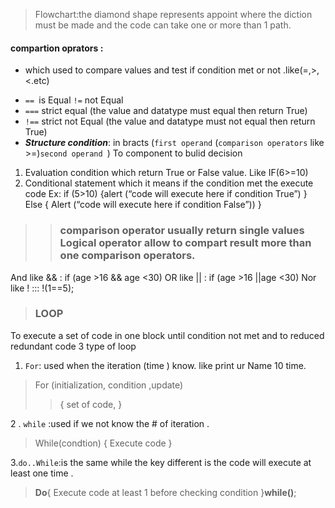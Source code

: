 

>Flowchart:the diamond shape represents appoint where the diction  must be made and the code can take one or more than 1 path.
#### compartion oprators :
* which used to compare values and test if condition met or not .like(=,>,<.etc)
-	`== `is Equal       `!=` not Equal
-	`===` strict equal (the value and datatype must equal then return True)
-	`!==` strict not Equal (the value and datatype must not equal then return True)
-	**_Structure condition_**: in bracts (`first operand` (`comparison operators` like >=)`second operand `)
To component to bulid  decision 
1.	Evaluation condition which return True or False value. Like IF(6>=10)
2.	Conditional statement which it means if the condition met the execute code 
Ex: if (5>10)
{alert (“code will execute here if condition True”) }
Else
{
Alert (“code will execute here if condition False”))
}
>>### comparison operator usually return single values  Logical operator allow to compart result  more than one comparison operators.
And like &&  : if (age >16 && age <30)
OR like || : if (age >16 ||age <30)
Nor like ! :::   !(1==5);

>### LOOP
To execute a set of code in one block until condition not met and to reduced redundant code
3 type of loop 
1.	`For`: used  when the iteration (time ) know. like print ur  Name 10 time.
>For (initialization, condition ,update)
>>{   set of code,  }

2 . `while` :used if we not know the # of iteration .
>  While(condtion)
{
>Execute code
}

3.`do..While`:is the same while the key different is the code will execute at least one time .

>**Do**{
Execute code at least 1 before checking condition
>}**while()**;
